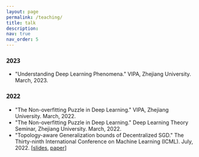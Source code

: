 ```yaml
---
layout: page
permalink: /teaching/
title: talk
description: 
nav: true
nav_order: 5
---
```


### <span style="font-family: 'Open Sans'; font-weight: bold;">2023</span>
- "Understanding Deep Learning Phenomena." VIPA, Zhejiang University. March, 2023.

### <span style="font-family: 'Open Sans'; font-weight: bold;">2022</span>
- "The Non-overfitting Puzzle in Deep Learning." VIPA, Zhejiang University. March, 2022.
- "The Non-overfitting Puzzle in Deep Learning." Deep Learning Theory Seminar, Zhejiang University. March, 2022.
- "Topology-aware Generalization bounds of Decentralized SGD." The Thirty-ninth International Conference on Machine Learning (ICML). July, 2022. [[slides](https://github.com/Raiden-Zhu/Generalization-of-DSGD/blob/main/Slides_ICML2022_Generalization_of_D_SGD.pdf), [paper](https://arxiv.org/pdf/2206.12680)]

